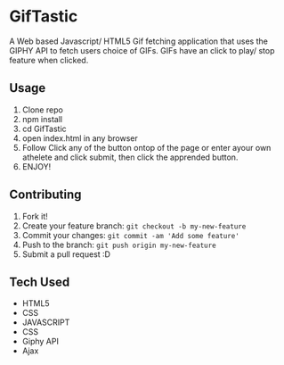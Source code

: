 # GifTastic 

A Web based Javascript/ HTML5 Gif fetching application that uses the GIPHY API to fetch users choice of GIFs. GIFs have an click to play/ stop feature when clicked.

## Usage

1. Clone repo
2. npm install
3. cd GifTastic
4. open index.html in any browser
5. Follow Click any of the button ontop of the page or enter ayour own athelete and click submit, then click the apprended button. 
6. ENJOY! 

## Contributing

1. Fork it!
2. Create your feature branch: `git checkout -b my-new-feature`
3. Commit your changes: `git commit -am 'Add some feature'`
4. Push to the branch: `git push origin my-new-feature`
5. Submit a pull request :D

## Tech Used 

* HTML5 
* CSS 
* JAVASCRIPT 
* CSS 
* Giphy API
* Ajax
